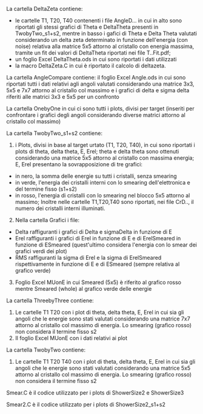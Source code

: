 La cartella DeltaZeta contiene:
- le cartelle T1, T20, T40 contenenti i file AngleD... in cui in alto sono riportati gli stessi grafici di Theta e DeltaTheta presenti in TwobyTwo_s1+s2, mentre in basso i gafici di Theta e Delta Theta valutati considerando un delta zeta determinato in funzione dell'energia (con noise) relativa alla matrice 5x5 attorno al cristallo con energia massima, tramite un fit dei valori di DeltaTheta riportati nei file T..Fit.pdf;
- un foglio Excel DeltaTheta.ods in cui sono riportati i dati utilizzati
- la macro DeltaZeta.C in cui è riportato il calcolo di deltazeta.

La cartella AngleCompare contiene:
il foglio Excel Angle.ods in cui sono riportati tutti i dati relativi agli angoli valutati considerando una matrice 3x3, 5x5 e 7x7 attorno al cristallo col massimo e i grafici di delta e sigma delta riferiti alle matrici 3x3 e 5x5 per un confronto
 
La cartella OnebyOne in cui ci sono tutti i plots, divisi per target (inseriti per confrontare i grafici degli angoli considerando diverse matrici attorno al cristallo col massimo)

La cartella TwobyTwo_s1+s2 contiene:
1) i Plots, divisi in base al target urtato (T1, T20, T40), in cui sono riportati i plots di theta, delta theta, E, Erel; 
theta e delta theta sono ottenuti considerando una matrice 5x5 attorno al cristallo con massima energia; 
E, Erel presentano la sovrapposizione di tre grafici:
- in nero, la somma delle energie su tutti i cristalli, senza smearing
- in verde, l'energia dei cristalli interni con lo smearing dell'elettronica e del termine fisso (s1+s2)
- in rosso, l'energia di cristalli con lo smearing nel blocco 5x5 attorno al massimo;
Inoltre nelle cartelle T1,T20,T40 sono riportati, nei file CrD.., il numero dei cristalli interni illuminati.

2) Nella cartella Grafici i file:
- Delta raffiguranti i grafici di Delta e sigmaDelta in funzione di E
- Erel raffiguranti i grafici di Erel in funzione di E e di ErelSmeared in funzione di ESmeared (quest'ultimo considera       l'energia con lo smear dei grafici verdi dei plot)
- RMS raffiguranti la sigma di Erel e la sigma di ErelSmeared rispettivamente in funzione di E e di ESmeared (sempre relativa al grafico verde)

3) Foglio Excel MUonE in cui Smeared (5x5) è riferito al grafico rosso mentre Smeared (whole) al grafico verde delle energie

La cartella ThreebyThree contiene:
1) Le cartelle T1 T20 con i plot di theta, delta theta, E, Erel in cui sia gli angoli che le energie sono stati valutati considerando una matrice 7x7 attorno al cristallo col massimo di energia. Lo smearing (grafico rosso) non considera il termine fisso s2
2) Il foglio Excel MUonE con i dati relativi ai plot

La cartella TwobyTwo contiene:
1) Le cartelle T1 T20 T40 con i plot di theta, delta theta, E, Erel in cui sia gli angoli che le energie sono stati valutati considerando una matrice 5x5 attorno al cristallo col massimo di energia. Lo smearing (grafico rosso) non considera il termine fisso s2

Smear.C è il codice utilizzato per i plots di ShowerSize2 e ShowerSize3

Smear2.C è il codice utilizzato per i plots di ShowerSize2_s1+s2
